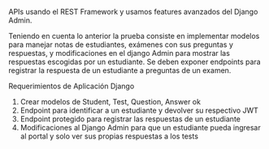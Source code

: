 APIs usando el REST Framework y usamos features avanzados del Django
Admin.

Teniendo en cuenta lo anterior la prueba consiste en implementar modelos para manejar notas
de estudiantes, exámenes con sus preguntas y respuestas, y modificaciones en el django
Admin para mostrar las respuestas escogidas por un estudiante.
Se deben exponer endpoints para registrar la respuesta de un estudiante a preguntas de un
examen.


Requerimientos de Aplicación Django
1. Crear modelos de Student, Test, Question, Answer ok
2. Endpoint para identificar a un estudiante y devolver su respectivo JWT
3. Endpoint protegido para registrar las respuestas de un estudiante
4. Modificaciones al Django Admin para que un estudiante pueda ingresar al portal y solo
ver sus propias respuestas a los tests